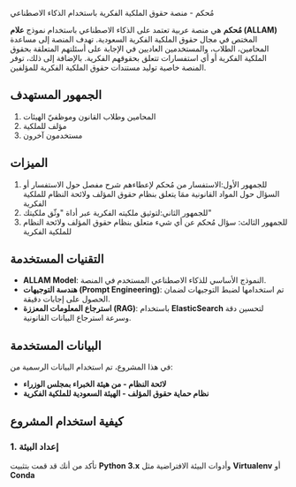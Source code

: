 مُحكم - منصة حقوق الملكية الفكرية باستخدام الذكاء الاصطناعي

**مُحكم** هي منصة عربية تعتمد على الذكاء الاصطناعي باستخدام نموذج **علام (ALLAM)** المختص في مجال حقوق الملكية الفكرية السعودية. تهدف المنصة إلى مساعدة المحامين، الطلاب، والمستخدمين العاديين في الإجابة على أسئلتهم المتعلقة بحقوق الملكية الفكرية أو أي استفسارات تتعلق بحقوقهم الفكرية. بالإضافة إلى ذلك، توفر المنصة خاصية توليد مستندات حقوق الملكية الفكرية للمؤلفين.

## الجمهور المستهدف
1.  المحامين وطلاب القانون وموظفيّ الهيئات
2.  مؤلف للملكية
3.  مستخدمون آخرون 
## الميزات
1.  للجمهور الأول:الاستفسار من مُحكم لإعطاءهم شرح مفصل حول الاستفسار أو السؤال حول المواد القانونية ممَا يتعلق بنظام حقوق المؤلف ولائحة النظام للملكية الفكرية
2.  للجمهور الثاني:لتوثيق ملكيته الفكرية عبر أداة "وثّق ملكيتك"
3.  للجمهور الثالث: سؤال مُحكم عن أي شيء متعلق بنظام حقوق المؤلف ولائحة النظام للملكية الفكرية


## التقنيات المستخدمة
- **ALLAM Model**: النموذج الأساسي للذكاء الاصطناعي المستخدم في المنصة.
- **هندسة التوجيهات (Prompt Engineering)**: تم استخدامها لضبط التوجيهات لضمان الحصول على إجابات دقيقة.
- **استرجاع المعلومات المعززة (RAG)**: باستخدام **ElasticSearch** لتحسين دقة وسرعة استرجاع البيانات القانونية.

## البيانات المستخدمة
في هذا المشروع، تم استخدام البيانات الرسمية من:
- **لائحة النظام - من هيئة الخبراء بمجلس الوزراء**
- **نظام حماية حقوق المؤلف - الهيئة السعودية للملكية الفكرية**

## كيفية استخدام المشروع
### 1. إعداد البيئة
تأكد من أنك قد قمت بتثبيت **Python 3.x** وأدوات البيئة الافتراضية مثل **Virtualenv** أو **Conda**
